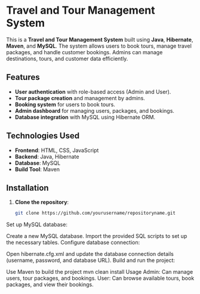 # Travel and Tour Management System

This is a **Travel and Tour Management System** built using **Java**, **Hibernate**, **Maven**, and **MySQL**. The system allows users to book tours, manage travel packages, and handle customer bookings. Admins can manage destinations, tours, and customer data efficiently.

## Features
- **User authentication** with role-based access (Admin and User).
- **Tour package creation** and management by admins.
- **Booking system** for users to book tours.
- **Admin dashboard** for managing users, packages, and bookings.
- **Database integration** with MySQL using Hibernate ORM.

## Technologies Used
- **Frontend**: HTML, CSS, JavaScript
- **Backend**: Java, Hibernate
- **Database**: MySQL
- **Build Tool**: Maven

## Installation

1. **Clone the repository**:
   ```bash
   git clone https://github.com/yourusername/repositoryname.git
Set up MySQL database:

Create a new MySQL database.
Import the provided SQL scripts to set up the necessary tables.
Configure database connection:

Open hibernate.cfg.xml and update the database connection details (username, password, and database URL).
Build and run the project:

Use Maven to build the project
mvn clean install
Usage
Admin: Can manage users, tour packages, and bookings.
User: Can browse available tours, book packages, and view their bookings.

   
